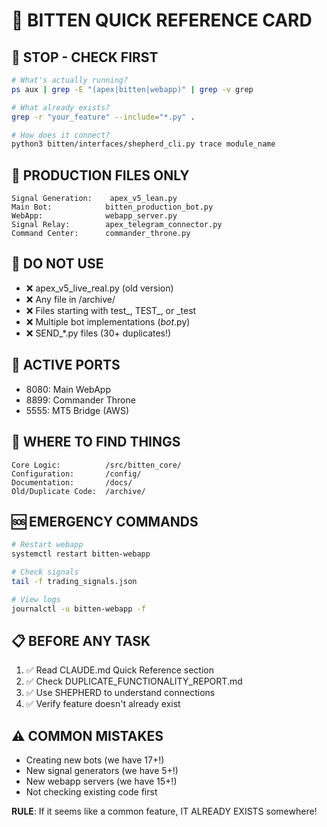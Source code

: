 # 🎯 BITTEN QUICK REFERENCE CARD

## 🚨 STOP - CHECK FIRST
```bash
# What's actually running?
ps aux | grep -E "(apex|bitten|webapp)" | grep -v grep

# What already exists?
grep -r "your_feature" --include="*.py" .

# How does it connect?
python3 bitten/interfaces/shepherd_cli.py trace module_name
```

## 📍 PRODUCTION FILES ONLY
```
Signal Generation:    apex_v5_lean.py
Main Bot:            bitten_production_bot.py  
WebApp:              webapp_server.py
Signal Relay:        apex_telegram_connector.py
Command Center:      commander_throne.py
```

## 🚫 DO NOT USE
- ❌ apex_v5_live_real.py (old version)
- ❌ Any file in /archive/
- ❌ Files starting with test_, TEST_, or _test
- ❌ Multiple bot implementations (*_bot_*.py)
- ❌ SEND_*.py files (30+ duplicates!)

## 🔧 ACTIVE PORTS
- 8080: Main WebApp
- 8899: Commander Throne
- 5555: MT5 Bridge (AWS)

## 📂 WHERE TO FIND THINGS
```
Core Logic:          /src/bitten_core/
Configuration:       /config/
Documentation:       /docs/
Old/Duplicate Code:  /archive/
```

## 🆘 EMERGENCY COMMANDS
```bash
# Restart webapp
systemctl restart bitten-webapp

# Check signals
tail -f trading_signals.json

# View logs
journalctl -u bitten-webapp -f
```

## 📋 BEFORE ANY TASK
1. ✅ Read CLAUDE.md Quick Reference section
2. ✅ Check DUPLICATE_FUNCTIONALITY_REPORT.md
3. ✅ Use SHEPHERD to understand connections
4. ✅ Verify feature doesn't already exist

## ⚠️ COMMON MISTAKES
- Creating new bots (we have 17+!)
- New signal generators (we have 5+!)
- New webapp servers (we have 15+!)
- Not checking existing code first

**RULE**: If it seems like a common feature, IT ALREADY EXISTS somewhere!